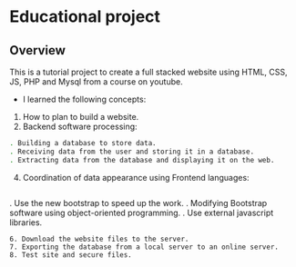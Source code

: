 # Educational project

## Overview
This is a tutorial project to create a full stacked website using HTML, CSS, JS, PHP and Mysql from a course on youtube.

- I learned the following concepts:
1. How to plan to build a website.
2. Backend software processing:
  ```bash
  . Building a database to store data.
  . Receiving data from the user and storing it in a database.
  . Extracting data from the database and displaying it on the web.
  ```
4. Coordination of data appearance using Frontend languages:
   ```bash
  . Use the new bootstrap to speed up the work.
  . Modifying Bootstrap software using object-oriented programming.
  . Use external javascript libraries.
  ```
6. Download the website files to the server.
7. Exporting the database from a local server to an online server.
8. Test site and secure files.

